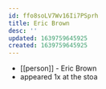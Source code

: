 ```yaml
---
id: ffo8soLV7Wv16Ii7PSprh
title: Eric Brown
desc: ''
updated: 1639759645925
created: 1639759645925
---
```



- [[person]] - Eric Brown
- appeared 1x at the stoa
